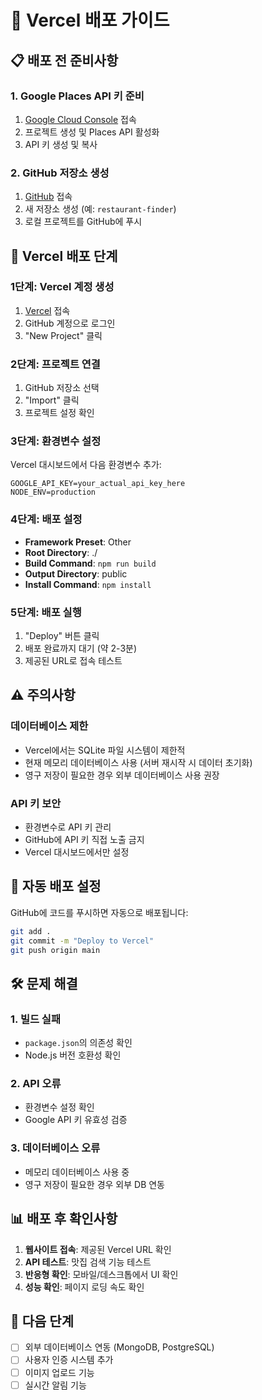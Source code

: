# 🚀 Vercel 배포 가이드

## 📋 배포 전 준비사항

### 1. Google Places API 키 준비
1. [Google Cloud Console](https://console.cloud.google.com/) 접속
2. 프로젝트 생성 및 Places API 활성화
3. API 키 생성 및 복사

### 2. GitHub 저장소 생성
1. [GitHub](https://github.com) 접속
2. 새 저장소 생성 (예: `restaurant-finder`)
3. 로컬 프로젝트를 GitHub에 푸시

## 🔧 Vercel 배포 단계

### 1단계: Vercel 계정 생성
1. [Vercel](https://vercel.com) 접속
2. GitHub 계정으로 로그인
3. "New Project" 클릭

### 2단계: 프로젝트 연결
1. GitHub 저장소 선택
2. "Import" 클릭
3. 프로젝트 설정 확인

### 3단계: 환경변수 설정
Vercel 대시보드에서 다음 환경변수 추가:

```
GOOGLE_API_KEY=your_actual_api_key_here
NODE_ENV=production
```

### 4단계: 배포 설정
- **Framework Preset**: Other
- **Root Directory**: ./
- **Build Command**: `npm run build`
- **Output Directory**: public
- **Install Command**: `npm install`

### 5단계: 배포 실행
1. "Deploy" 버튼 클릭
2. 배포 완료까지 대기 (약 2-3분)
3. 제공된 URL로 접속 테스트

## ⚠️ 주의사항

### 데이터베이스 제한
- Vercel에서는 SQLite 파일 시스템이 제한적
- 현재 메모리 데이터베이스 사용 (서버 재시작 시 데이터 초기화)
- 영구 저장이 필요한 경우 외부 데이터베이스 사용 권장

### API 키 보안
- 환경변수로 API 키 관리
- GitHub에 API 키 직접 노출 금지
- Vercel 대시보드에서만 설정

## 🔄 자동 배포 설정

GitHub에 코드를 푸시하면 자동으로 배포됩니다:

```bash
git add .
git commit -m "Deploy to Vercel"
git push origin main
```

## 🛠️ 문제 해결

### 1. 빌드 실패
- `package.json`의 의존성 확인
- Node.js 버전 호환성 확인

### 2. API 오류
- 환경변수 설정 확인
- Google API 키 유효성 검증

### 3. 데이터베이스 오류
- 메모리 데이터베이스 사용 중
- 영구 저장이 필요한 경우 외부 DB 연동

## 📊 배포 후 확인사항

1. **웹사이트 접속**: 제공된 Vercel URL 확인
2. **API 테스트**: 맛집 검색 기능 테스트
3. **반응형 확인**: 모바일/데스크톱에서 UI 확인
4. **성능 확인**: 페이지 로딩 속도 확인

## 🎯 다음 단계

- [ ] 외부 데이터베이스 연동 (MongoDB, PostgreSQL)
- [ ] 사용자 인증 시스템 추가
- [ ] 이미지 업로드 기능
- [ ] 실시간 알림 기능
